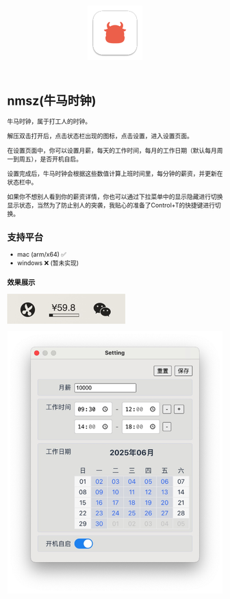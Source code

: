 <p align="center">
  <img width="128" src="https://github.com/sansui-orz/nmsz/blob/main/images/128x128.png" alt="nmsz logo">
</p>
<br/>

# nmsz(牛马时钟)

牛马时钟，属于打工人的时钟。

解压双击打开后，点击状态栏出现的图标，点击设置，进入设置页面。

在设置页面中，你可以设置月薪，每天的工作时间，每月的工作日期（默认每月周一到周五），是否开机自启。

设置完成后，牛马时钟会根据这些数值计算上班时间里，每分钟的薪资，并更新在状态栏中。

如果你不想别人看到你的薪资详情，你也可以通过下拉菜单中的显示隐藏进行切换显示状态，当然为了防止别人的突袭，我贴心的准备了Control+T的快捷键进行切换。

## 支持平台

- mac (arm/x64) ✅
- windows ❌ (暂未实现)

### 效果展示

![效果](./images/example.jpg)

![设置](./images/setting.jpg)


